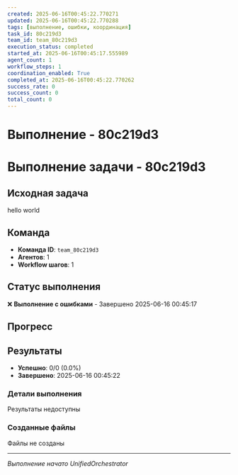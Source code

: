 ```yaml
---
created: 2025-06-16T00:45:22.770271
updated: 2025-06-16T00:45:22.770288
tags: [выполнение, ошибки, координация]
task_id: 80c219d3
team_id: team_80c219d3
execution_status: completed
started_at: 2025-06-16T00:45:17.555989
agent_count: 1
workflow_steps: 1
coordination_enabled: True
completed_at: 2025-06-16T00:45:22.770262
success_rate: 0
success_count: 0
total_count: 0
---
```


# Выполнение - 80c219d3

# Выполнение задачи - 80c219d3

## Исходная задача
hello world

## Команда
- **Команда ID**: `team_80c219d3`
- **Агентов**: 1
- **Workflow шагов**: 1

## Статус выполнения

❌ **Выполнение с ошибками** - Завершено 2025-06-16 00:45:17

## Прогресс


## Результаты

- **Успешно**: 0/0 (0.0%)
- **Завершено**: 2025-06-16 00:45:22

### Детали выполнения

Результаты недоступны

### Созданные файлы

Файлы не созданы


---
*Выполнение начато UnifiedOrchestrator*
